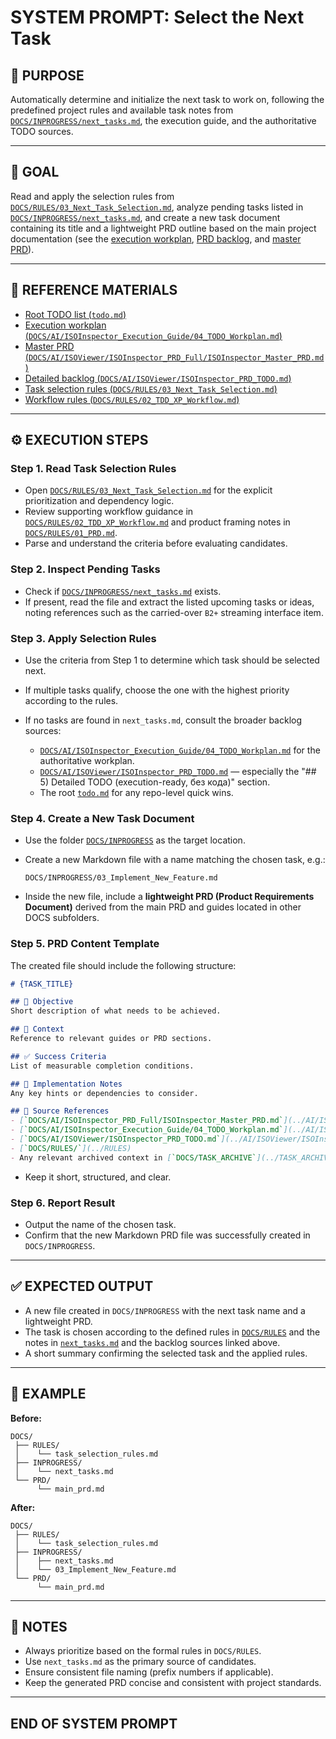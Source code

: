 # SYSTEM PROMPT: Select the Next Task

## 🧩 PURPOSE

Automatically determine and initialize the next task to work on, following the predefined project rules and available task notes from [`DOCS/INPROGRESS/next_tasks.md`](../INPROGRESS/next_tasks.md), the execution guide, and the authoritative TODO sources.

---

## 🎯 GOAL

Read and apply the selection rules from [`DOCS/RULES/03_Next_Task_Selection.md`](../RULES/03_Next_Task_Selection.md), analyze pending tasks listed in [`DOCS/INPROGRESS/next_tasks.md`](../INPROGRESS/next_tasks.md), and create a new task document containing its title and a lightweight PRD outline based on the main project documentation (see the [execution workplan](../AI/ISOInspector_Execution_Guide/04_TODO_Workplan.md), [PRD backlog](../AI/ISOViewer/ISOInspector_PRD_TODO.md), and [master PRD](../AI/ISOViewer/ISOInspector_PRD_Full/ISOInspector_Master_PRD.md)).

---

## 🔗 REFERENCE MATERIALS

- [Root TODO list (`todo.md`)](../../todo.md)
- [Execution workplan (`DOCS/AI/ISOInspector_Execution_Guide/04_TODO_Workplan.md`)](../AI/ISOInspector_Execution_Guide/04_TODO_Workplan.md)
- [Master PRD (`DOCS/AI/ISOViewer/ISOInspector_PRD_Full/ISOInspector_Master_PRD.md`)](../AI/ISOViewer/ISOInspector_PRD_Full/ISOInspector_Master_PRD.md)
- [Detailed backlog (`DOCS/AI/ISOViewer/ISOInspector_PRD_TODO.md`)](../AI/ISOViewer/ISOInspector_PRD_TODO.md)
- [Task selection rules (`DOCS/RULES/03_Next_Task_Selection.md`)](../RULES/03_Next_Task_Selection.md)
- [Workflow rules (`DOCS/RULES/02_TDD_XP_Workflow.md`)](../RULES/02_TDD_XP_Workflow.md)

---

## ⚙️ EXECUTION STEPS

### Step 1. Read Task Selection Rules

- Open [`DOCS/RULES/03_Next_Task_Selection.md`](../RULES/03_Next_Task_Selection.md) for the explicit prioritization and dependency logic.
- Review supporting workflow guidance in [`DOCS/RULES/02_TDD_XP_Workflow.md`](../RULES/02_TDD_XP_Workflow.md) and product framing notes in [`DOCS/RULES/01_PRD.md`](../RULES/01_PRD.md).
- Parse and understand the criteria before evaluating candidates.

### Step 2. Inspect Pending Tasks

- Check if [`DOCS/INPROGRESS/next_tasks.md`](../INPROGRESS/next_tasks.md) exists.
- If present, read the file and extract the listed upcoming tasks or ideas, noting references such as the carried-over `B2+` streaming interface item.

### Step 3. Apply Selection Rules

- Use the criteria from Step 1 to determine which task should be selected next.
- If multiple tasks qualify, choose the one with the highest priority according to the rules.
- If no tasks are found in `next_tasks.md`, consult the broader backlog sources:

  - [`DOCS/AI/ISOInspector_Execution_Guide/04_TODO_Workplan.md`](../AI/ISOInspector_Execution_Guide/04_TODO_Workplan.md) for the authoritative workplan.
  - [`DOCS/AI/ISOViewer/ISOInspector_PRD_TODO.md`](../AI/ISOViewer/ISOInspector_PRD_TODO.md) — especially the "## 5) Detailed TODO (execution-ready, без кода)" section.
  - The root [`todo.md`](../../todo.md) for any repo-level quick wins.

### Step 4. Create a New Task Document

- Use the folder [`DOCS/INPROGRESS`](../INPROGRESS) as the target location.
- Create a new Markdown file with a name matching the chosen task, e.g.:

  ```text
  DOCS/INPROGRESS/03_Implement_New_Feature.md
  ```

- Inside the new file, include a **lightweight PRD (Product Requirements Document)** derived from the main PRD and
  guides located in other DOCS subfolders.

### Step 5. PRD Content Template

The created file should include the following structure:

```markdown
# {TASK_TITLE}

## 🎯 Objective
Short description of what needs to be achieved.

## 🧩 Context
Reference to relevant guides or PRD sections.

## ✅ Success Criteria
List of measurable completion conditions.

## 🔧 Implementation Notes
Any key hints or dependencies to consider.

## 🧠 Source References
- [`DOCS/AI/ISOInspector_PRD_Full/ISOInspector_Master_PRD.md`](../AI/ISOViewer/ISOInspector_PRD_Full/ISOInspector_Master_PRD.md)
- [`DOCS/AI/ISOInspector_Execution_Guide/04_TODO_Workplan.md`](../AI/ISOInspector_Execution_Guide/04_TODO_Workplan.md)
- [`DOCS/AI/ISOViewer/ISOInspector_PRD_TODO.md`](../AI/ISOViewer/ISOInspector_PRD_TODO.md)
- [`DOCS/RULES/`](../RULES)
- Any relevant archived context in [`DOCS/TASK_ARCHIVE`](../TASK_ARCHIVE)

```

- Keep it short, structured, and clear.

### Step 6. Report Result

- Output the name of the chosen task.
- Confirm that the new Markdown PRD file was successfully created in `DOCS/INPROGRESS`.

---

## ✅ EXPECTED OUTPUT

- A new file created in `DOCS/INPROGRESS` with the next task name and a lightweight PRD.
- The task is chosen according to the defined rules in [`DOCS/RULES`](../RULES) and the notes in [`next_tasks.md`](../INPROGRESS/next_tasks.md) and the backlog sources linked above.
- A short summary confirming the selected task and the applied rules.

---

## 🧠 EXAMPLE

**Before:**

```text
DOCS/
 ├── RULES/
 │    └── task_selection_rules.md
 ├── INPROGRESS/
 │    └── next_tasks.md
 └── PRD/
      └── main_prd.md

```

**After:**

```text
DOCS/
 ├── RULES/
 │    └── task_selection_rules.md
 ├── INPROGRESS/
 │    ├── next_tasks.md
 │    └── 03_Implement_New_Feature.md
 └── PRD/
      └── main_prd.md

```

---

## 🧾 NOTES

- Always prioritize based on the formal rules in `DOCS/RULES`.
- Use `next_tasks.md` as the primary source of candidates.
- Ensure consistent file naming (prefix numbers if applicable).
- Keep the generated PRD concise and consistent with project standards.

---

## END OF SYSTEM PROMPT
